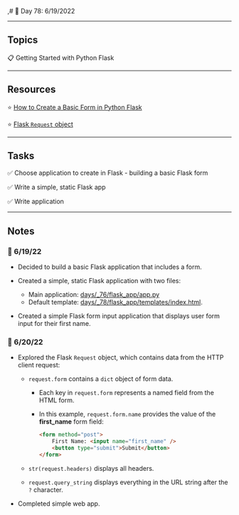 ,# :calendar: Day 78: 6/19/2022

---

## Topics

:clipboard: Getting Started with Python Flask

---

## Resources

:star: [How to Create a Basic Form in Python Flask](https://python.plainenglish.io/how-to-create-a-basic-form-in-python-flask-af966ee493fa)

:star: [Flask `Request` object](https://flask.palletsprojects.com/en/2.1.x/api/#flask.Request)

---

## Tasks

:white_check_mark: Choose application to create in Flask - building a basic Flask form

:white_check_mark: Write a simple, static Flask app

:white_check_mark: Write application

---

## Notes

### :notebook: 6/19/22

- Decided to build a basic Flask application that includes a form.

- Created a simple, static Flask application with two files:
    - Main application: [days/_76/flask_app/app.py](https://github.com/timothyhull/100daysofcode/blob/main/days/_76/flask_app/app.py)
    - Default template: [days/_78/flask_app/templates/index.html](https://github.com/timothyhull/100daysofcode/blob/main/days/_78/flask_app/templates/index.html).

- Created a simple Flask form input application that displays user form input for their first name.

### :notebook: 6/20/22

- Explored the Flask `Request` object, which contains data from the HTTP client request:
    - `request.form` contains a `dict` object of form data.
        - Each key in `request.form` represents a named field from the HTML form.
        - In this example, `request.form.name` provides the value of the **first_name** form field:

            ```html
            <form method="post">
                First Name: <input name="first_name" />
                <button type="submit">Submit</button>
            </form>
            ```

    - `str(request.headers)` displays all headers.
    - `request.query_string` displays everything in the URL string after the `?` character.

- Completed simple web app.
